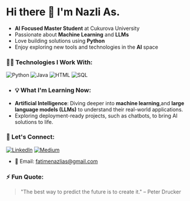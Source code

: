 # Hi there 👋 I'm Nazli As.

- **AI Focused Master Student** at Cukurova University
- Passionate about **Machine Learning** and **LLMs**
- Love building solutions using **Python**
- Enjoy exploring new tools and technologies in the **AI** space



### 👨‍💻 Technologies I Work With:
![Python](https://img.shields.io/badge/Python-3776AB?style=for-the-badge&logo=python&logoColor=white)
![Java](https://img.shields.io/badge/Java-007396?style=for-the-badge&logo=java&logoColor=white)
![HTML](https://img.shields.io/badge/HTML-E34F26?style=for-the-badge&logo=html5&logoColor=white)
![SQL](https://img.shields.io/badge/SQL-336791?style=for-the-badge&logo=postgresql&logoColor=white)


- ### 💡 What I'm Learning Now:
- **Artificial Intelligence**: Diving deeper into **machine learning**,and **large language models (LLMs)** to understand their real-world applications.
- Exploring deployment-ready projects, such as chatbots, to bring AI solutions to life.




### 🔗 Let's Connect:
[![LinkedIn](https://img.shields.io/badge/LinkedIn-0A66C2?style=for-the-badge&logo=linkedin&logoColor=white)](https://www.linkedin.com/in/fatimenazlias)
[![Medium](https://img.shields.io/badge/Medium-12100E?style=for-the-badge&logo=medium&logoColor=white)](https://medium.com/@fatimenazlias)
- 📧 Email: fatimenazlias@gmail.com



### ⚡ Fun Quote:
> "The best way to predict the future is to create it." – Peter Drucker

